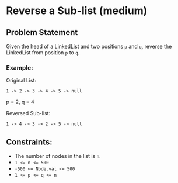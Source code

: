 # Reverse a Sub-list (medium)

## Problem Statement

Given the head of a LinkedList and two positions `p` and `q`, reverse the LinkedList from position `p` to `q`.

### Example:

Original List:
```
1 -> 2 -> 3 -> 4 -> 5 -> null
```
p = 2, q = 4

Reversed Sub-list:
```
1 -> 4 -> 3 -> 2 -> 5 -> null
```

## Constraints:

- The number of nodes in the list is `n`.
- `1 <= n <= 500`
- `-500 <= Node.val <= 500`
- `1 <= p <= q <= n`